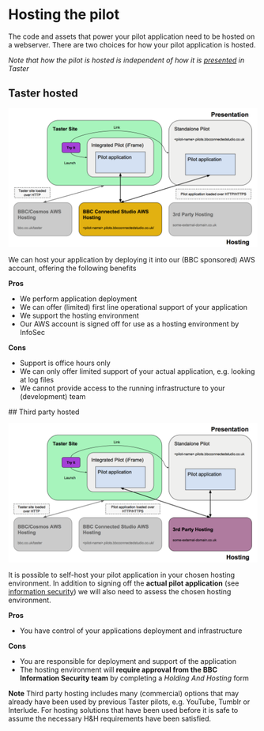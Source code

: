 # Hosting the pilot

The code and assets that power your pilot application need to be hosted on a webserver. There are two choices for how your pilot application is hosted.

*Note that how the pilot is hosted is independent of how it is [presented](presentation.md) in Taster* 

## Taster hosted

<img src="./hosting-taster.png" alt="Taster hosting overview" width="650" >

We can host your application by deploying it into our (BBC sponsored) AWS account, offering the following benefits

**Pros**
- We perform application deployment
- We can offer (limited) first line operational support of your application
- We support the hosting environment
- Our AWS account is signed off for use as a hosting environment by InfoSec


**Cons**
- Support is office hours only
- We can only offer limited support of your actual application, e.g. looking at log files
- We cannot provide access to the running infrastructure to your (development) team

## Third party hosted

<img src="./hosting-3rd-party.png" alt="Third party hosting overview" width="650" >

It is possible to self-host your pilot application in your chosen hosting environment. In addition to signing off the **actual pilot application**  (see [information security](./information-security.md)) we will also need to assess the chosen hosting environment.

**Pros**
- You have control of your applications deployment and infrastructure

**Cons**
- You are responsible for deployment and support of the application
- The hosting environment will **require approval from the BBC Information Security team** by completing a *Holding And Hosting* form

**Note**
Third party hosting includes many (commercial) options that may already have been used by previous Taster pilots, e.g. YouTube, Tumblr or Interlude. For hosting solutions that have been used before it is safe to assume the necessary H&H requirements have been satisfied.  
